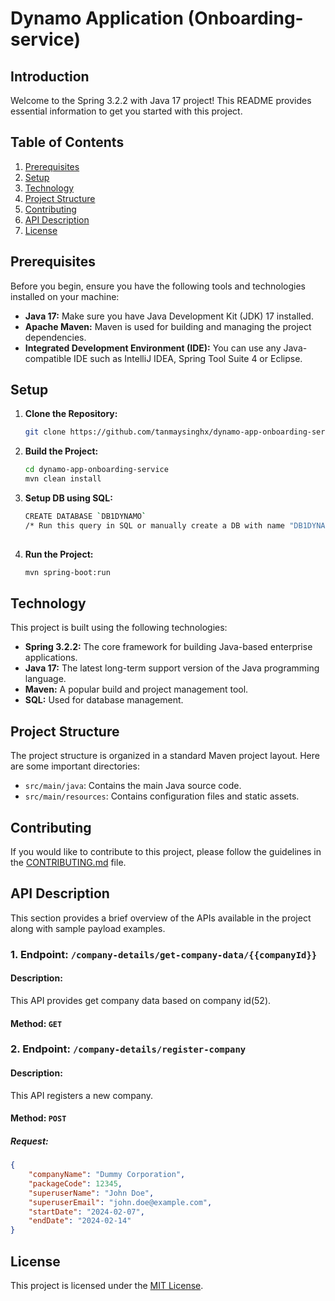 # Dynamo Application (Onboarding-service)


## Introduction

Welcome to the Spring 3.2.2 with Java 17 project! This README provides essential information to get you started with this project.


## Table of Contents

1. [Prerequisites](#prerequisites)
2. [Setup](#setup)
3. [Technology](#technology)
4. [Project Structure](#project-structure)
5. [Contributing](#contributing)
6. [API Description](#api-description) 
7. [License](#license)


## Prerequisites

Before you begin, ensure you have the following tools and technologies installed on your machine:

- **Java 17:** Make sure you have Java Development Kit (JDK) 17 installed.
- **Apache Maven:** Maven is used for building and managing the project dependencies.
- **Integrated Development Environment (IDE):** You can use any Java-compatible IDE such as IntelliJ IDEA, Spring Tool Suite 4 or Eclipse.


## Setup

1. **Clone the Repository:**
   ```bash
   git clone https://github.com/tanmaysinghx/dynamo-app-onboarding-service.git

2. **Build the Project:**
   ```bash
   cd dynamo-app-onboarding-service
   mvn clean install

3. **Setup DB using SQL:**
   ```bash
   CREATE DATABASE `DB1DYNAMO`
   /* Run this query in SQL or manually create a DB with name "DB1DYNAMO" */
 
4. **Run the Project:**
   ```bash
   mvn spring-boot:run


## Technology

This project is built using the following technologies:

- **Spring 3.2.2:** The core framework for building Java-based enterprise applications.
- **Java 17:** The latest long-term support version of the Java programming language.
- **Maven:** A popular build and project management tool.
- **SQL:** Used for database management.


## Project Structure

The project structure is organized in a standard Maven project layout. Here are some important directories:

- `src/main/java`: Contains the main Java source code.
- `src/main/resources`: Contains configuration files and static assets.


## Contributing

If you would like to contribute to this project, please follow the guidelines in the [CONTRIBUTING.md](CONTRIBUTING.md) file.


## API Description

This section provides a brief overview of the APIs available in the project along with sample payload examples.

### 1. Endpoint: `/company-details/get-company-data/{{companyId}}`

#### Description:
This API provides get company data based on company id(52).

#### Method: `GET`

### 2. Endpoint: `/company-details/register-company`

#### Description:
This API registers a new company.

#### Method: `POST`

##### Request:

```json
{
    "companyName": "Dummy Corporation",
    "packageCode": 12345,
    "superuserName": "John Doe",
    "superuserEmail": "john.doe@example.com",
    "startDate": "2024-02-07",
    "endDate": "2024-02-14"
}
```

## License

This project is licensed under the [MIT License](LICENSE).
